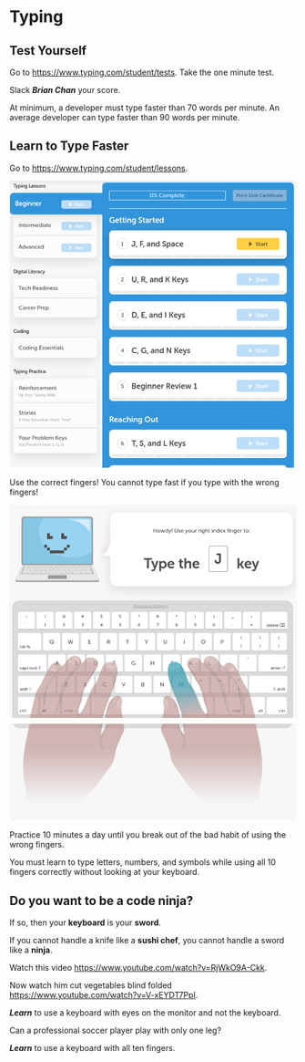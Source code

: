 # Typing

## Test Yourself

Go to https://www.typing.com/student/tests. Take the one minute test.

Slack ***Brian Chan*** your score.

At minimum, a developer must type faster than 70 words per minute. An average developer can type faster than 90 words per minute.

## Learn to Type Faster

Go to https://www.typing.com/student/lessons.

![](images/01.png)

Use the correct fingers! You cannot type fast if you type with the wrong fingers!

![](images/02.png)

Practice 10 minutes a day until you break out of the bad habit of using the wrong fingers.

You must learn to type letters, numbers, and symbols while using all 10 fingers correctly without looking at your keyboard.

## Do you want to be a code ninja?

If so, then your **keyboard** is your **sword**.

If you cannot handle a knife like a **sushi chef**, you cannot handle a sword like a **ninja**.

Watch this video https://www.youtube.com/watch?v=RjWkO9A-Ckk.

Now watch him cut vegetables blind folded https://www.youtube.com/watch?v=V-xEYDT7PpI.

***Learn*** to use a keyboard with eyes on the monitor and not the keyboard.

Can a professional soccer player play with only one leg?

***Learn*** to use a keyboard with all ten fingers.